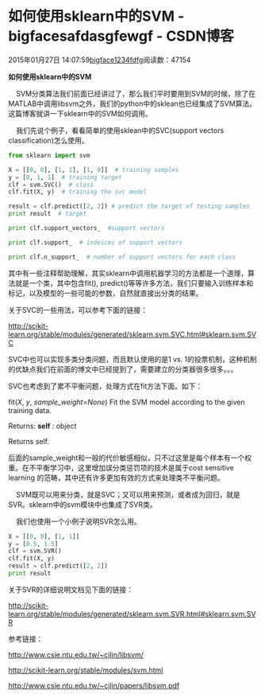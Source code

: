 # 如何使用sklearn中的SVM - bigfacesafdasgfewgf - CSDN博客





2015年01月27日 14:07:59[bigface1234fdfg](https://me.csdn.net/puqutogether)阅读数：47154








**如何使用sklearn中的SVM**



    SVM分类算法我们前面已经讲过了，那么我们平时要用到SVM的时候，除了在MATLAB中调用libsvm之外，我们的python中的sklean也已经集成了SVM算法。这篇博客就讲一下sklearn中的SVM如何调用。




    我们先说个例子，看看简单的使用sklean中的SVC(support vectors classification)怎么使用。



```python
from sklearn import svm

X = [[0, 0], [1, 1], [1, 0]]  # training samples 
y = [0, 1, 1]  # training target
clf = svm.SVC()  # class 
clf.fit(X, y)  # training the svc model

result = clf.predict([2, 2]) # predict the target of testing samples 
print result  # target 

print clf.support_vectors_  #support vectors

print clf.support_  # indeices of support vectors

print clf.n_support_  # number of support vectors for each class
```



其中有一些注释帮助理解，其实sklearn中调用机器学习的方法都是一个道理，算法就是一个类，其中包含fit(), predict()等等许多方法，我们只要输入训练样本和标记，以及模型的一些可能的参数，自然就直接出分类的结果。




关于SVC的一些用法，可以参考下面的链接：

http://scikit-learn.org/stable/modules/generated/sklearn.svm.SVC.html#sklearn.svm.SVC






SVC中也可以实现多类分类问题，而且默认使用的是1 vs. 1的投票机制，这种机制的优缺点我们在前面的博文中已经提到了，需要建立的分类器很多很多。。。





SVC也考虑到了累不平衡问题，处理方式在fit方法下面。如下：


fit(*X*, *y*, *sample_weight=None*)[](http://scikit-learn.org/stable/modules/generated/sklearn.svm.SVC.html#sklearn.svm.SVC.fit)
Fit the SVM model according to the given training data.

Returns:
**self** : object

> 
Returns self.





后面的sample_weight和一般的代价敏感相似，只不过这里是每个样本有一个权重。在不平衡学习中，这里增加误分类惩罚项的技术是属于cost sensitive learning 的范畴，其中还有许多更加有效的方式来处理类不平衡问题。




    SVM既可以用来分类，就是SVC；又可以用来预测，或者成为回归，就是SVR。sklearn中的svm模块中也集成了SVR类。

    我们也使用一个小例子说明SVR怎么用。



```python
X = [[0, 0], [1, 1]]
y = [0.5, 1.5] 
clf = svm.SVR() 
clf.fit(X, y)
result = clf.predict([2, 2]) 
print result
```


关于SVR的详细说明文档见下面的链接：

http://scikit-learn.org/stable/modules/generated/sklearn.svm.SVR.html#sklearn.svm.SVR





参考链接：

http://www.csie.ntu.edu.tw/~cjlin/libsvm/


http://scikit-learn.org/stable/modules/svm.html


http://www.csie.ntu.edu.tw/~cjlin/papers/libsvm.pdf




























